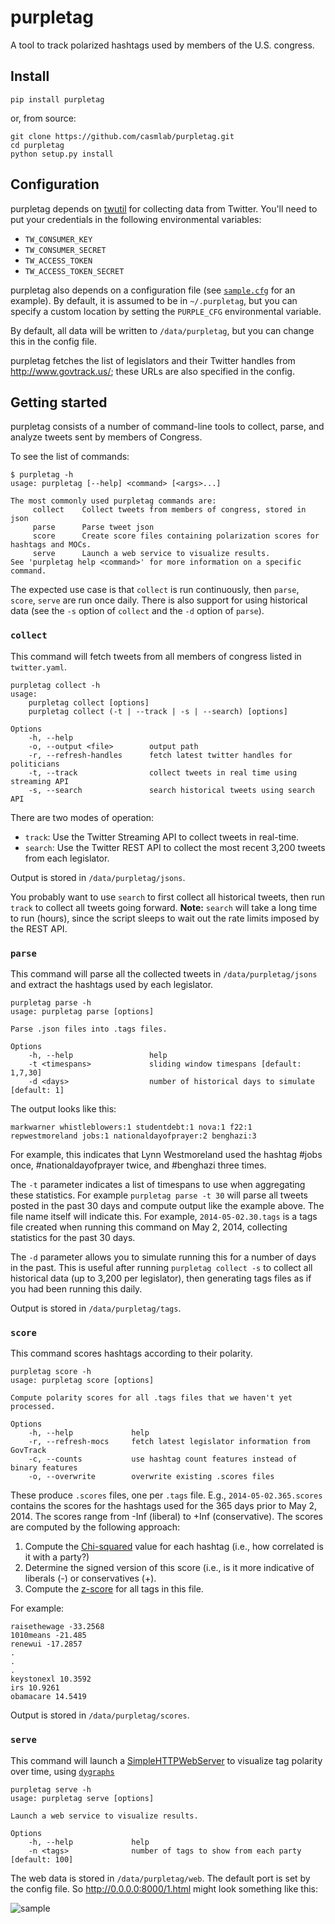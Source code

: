 # purpletag

A tool to track polarized hashtags used by members of the U.S. congress.

## Install

`pip install purpletag`

or, from source:

```
git clone https://github.com/casmlab/purpletag.git
cd purpletag
python setup.py install
```

## Configuration

purpletag depends on [twutil](https://github.com/tapilab/twutil) for
collecting data from Twitter. You'll need to put your credentials in the
following environmental variables:

- `TW_CONSUMER_KEY`
- `TW_CONSUMER_SECRET`
- `TW_ACCESS_TOKEN`
- `TW_ACCESS_TOKEN_SECRET`

purpletag also depends on a configuration file (see [`sample.cfg`](sample.cfg)
for an example). By default, it is assumed to be in `~/.purpletag`, but you
can specify a custom location by setting the `PURPLE_CFG` environmental
variable.

By default, all data will be written to `/data/purpletag`, but you can change
this in the config file.

purpletag fetches the list of legislators and their Twitter handles from
<http://www.govtrack.us/>; these URLs are also specified in the config.


## Getting started

purpletag consists of a number of command-line tools to collect, parse, and
analyze tweets sent by members of Congress.

To see the list of commands:

```
$ purpletag -h
usage: purpletag [--help] <command> [<args>...]

The most commonly used purpletag commands are:
     collect    Collect tweets from members of congress, stored in json
     parse      Parse tweet json
     score      Create score files containing polarization scores for hashtags and MOCs.
     serve      Launch a web service to visualize results.
See 'purpletag help <command>' for more information on a specific command.
```

The expected use case is that `collect` is run continuously, then `parse`, `score`, `serve` are run once daily. There is also support for using historical data (see the `-s` option of `collect` and the `-d` option of `parse`).

### `collect`

This command will fetch tweets from all members of congress listed in `twitter.yaml`.

```
purpletag collect -h
usage:
    purpletag collect [options]
    purpletag collect (-t | --track | -s | --search) [options]

Options
    -h, --help
    -o, --output <file>        output path
    -r, --refresh-handles      fetch latest twitter handles for politicians
    -t, --track                collect tweets in real time using streaming API
    -s, --search               search historical tweets using search API
```

There are two modes of operation:

- `track`: Use the Twitter Streaming API to collect tweets in real-time.
- `search`: Use the Twitter REST API to collect the most recent 3,200 tweets from each legislator.

Output is stored in `/data/purpletag/jsons`.

You probably want to use `search` to first collect all historical tweets, then
run `track` to collect all tweets going forward. **Note:** `search` will take
a long time to run (hours), since the script sleeps to wait out the rate
limits imposed by the REST API.


### `parse`

This command will parse all the collected tweets in `/data/purpletag/jsons`
and extract the hashtags used by each legislator.

```
purpletag parse -h
usage: purpletag parse [options]

Parse .json files into .tags files.

Options
    -h, --help                 help
    -t <timespans>             sliding window timespans [default: 1,7,30]
    -d <days>                  number of historical days to simulate [default: 1]
```

The output looks like this:

```
markwarner whistleblowers:1 studentdebt:1 nova:1 f22:1
repwestmoreland jobs:1 nationaldayofprayer:2 benghazi:3
```

For example, this indicates that Lynn Westmoreland used the hashtag #jobs
once, #nationaldayofprayer twice, and #benghazi three times.

The `-t` parameter indicates a list of timespans to use when aggregating these
statistics. For example `purpletag parse -t 30` will parse all tweets
posted in the past 30 days and compute output like the example above. The
file name itself will indicate this. For example, `2014-05-02.30.tags` is a
tags file created when running this command on May 2, 2014, collecting
statistics for the past 30 days.

The `-d` parameter allows you to simulate running this for a number of days in the past. This is useful after running `purpletag collect -s` to collect all historical data (up to 3,200 per legislator), then generating tags files as if you had been running this daily.

Output is stored in `/data/purpletag/tags`.

### `score`

This command scores hashtags according to their polarity.

```
purpletag score -h
usage: purpletag score [options]

Compute polarity scores for all .tags files that we haven't yet processed.

Options
    -h, --help             help
    -r, --refresh-mocs     fetch latest legislator information from GovTrack
    -c, --counts           use hashtag count features instead of binary features
    -o, --overwrite        overwrite existing .scores files
```

These produce `.scores` files, one per `.tags` file. E.g.,
`2014-05-02.365.scores` contains the scores for the hashtags used for the 365
days prior to May 2, 2014. The scores range from -Inf (liberal) to +Inf
(conservative). The scores are computed by the following approach:

1. Compute the [Chi-squared](http://en.wikipedia.org/wiki/Chi-squared_test) value for each hashtag (i.e., how correlated is it with a party?)
2. Determine the signed version of this score (i.e., is it more indicative of liberals (-) or conservatives (+).
3. Compute the [z-score](http://en.wikipedia.org/wiki/Standard_score) for all tags in this file.

For example:

```
raisethewage -33.2568
1010means -21.485
renewui -17.2857
.
.
.
keystonexl 10.3592
irs 10.9261
obamacare 14.5419
```

Output is stored in `/data/purpletag/scores`.

### `serve`

This command will launch a [SimpleHTTPWebServer](https://docs.python.org/2/library/simplehttpserver.html) to visualize tag polarity over time, using [`dygraphs`](http://dygraphs.com/)

```
purpletag serve -h
usage: purpletag serve [options]

Launch a web service to visualize results.

Options
    -h, --help             help
    -n <tags>              number of tags to show from each party [default: 100]
```

The web data is stored in `/data/purpletag/web`. The default port is set by the config file. So <http://0.0.0.0:8000/1.html> might look something like this:

![sample](https://raw.githubusercontent.com/casmlab/purpletag/master/docs/sample-graph.png)
